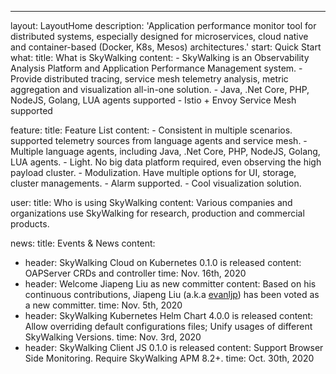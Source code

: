 ---
layout: LayoutHome
description: 'Application performance monitor tool for distributed systems, especially designed for microservices, cloud native and container-based (Docker, K8s, Mesos) architectures.'
start: Quick Start
what:
  title: What is SkyWalking
  content:
    - SkyWalking is an Observability Analysis Platform and Application Performance Management system.
    - Provide distributed tracing, service mesh telemetry analysis, metric aggregation and visualization all-in-one solution.
    - Java, .Net Core, PHP, NodeJS, Golang, LUA agents supported
    - Istio + Envoy Service Mesh supported

feature:
  title: Feature List
  content:
    - Consistent in multiple scenarios. supported telemetry sources from language agents and service mesh.
    - Multiple language agents, including Java, .Net Core, PHP, NodeJS, Golang, LUA agents.
    - Light. No big data platform required, even observing the high payload cluster.
    - Modulization. Have multiple options for UI, storage, cluster managements.
    - Alarm supported.
    - Cool visualization solution.

user:
  title: Who is using SkyWalking
  content: Various companies and organizations use SkyWalking for research, production and commercial products.

news:
  title: Events & News
  content:
  - header: SkyWalking Cloud on Kubernetes 0.1.0 is released
    content: OAPServer CRDs and controller
    time: Nov. 16th, 2020
  - header: Welcome Jiapeng Liu as new committer
    content: Based on his continuous contributions, Jiapeng Liu (a.k.a [evanljp](https://github.com/evanljp)) has been voted as a new committer.
    time: Nov. 5th, 2020
  - header: SkyWalking Kubernetes Helm Chart 4.0.0 is released
    content: Allow overriding default configurations files; Unify usages of different SkyWalking Versions.
    time: Nov. 3rd, 2020
  - header: SkyWalking Client JS 0.1.0 is released
    content: Support Browser Side Monitoring. Require SkyWalking APM 8.2+.
    time: Oct. 30th, 2020
